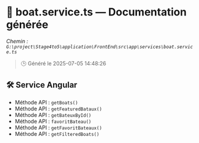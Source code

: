 # 📄 boat.service.ts — Documentation générée
*Chemin : `G:\project\Stage4to5\application\FrontEnd\src\app\services\boat.service.ts`*

> 🕒 Généré le 2025-07-05 14:48:26

## 🛠️ Service Angular
- Méthode API : `getBoats()`
- Méthode API : `getFeaturedBataux()`
- Méthode API : `getBateuxById()`
- Méthode API : `favoritBateau()`
- Méthode API : `getFavoritBateaux()`
- Méthode API : `getFilteredBoats()`
